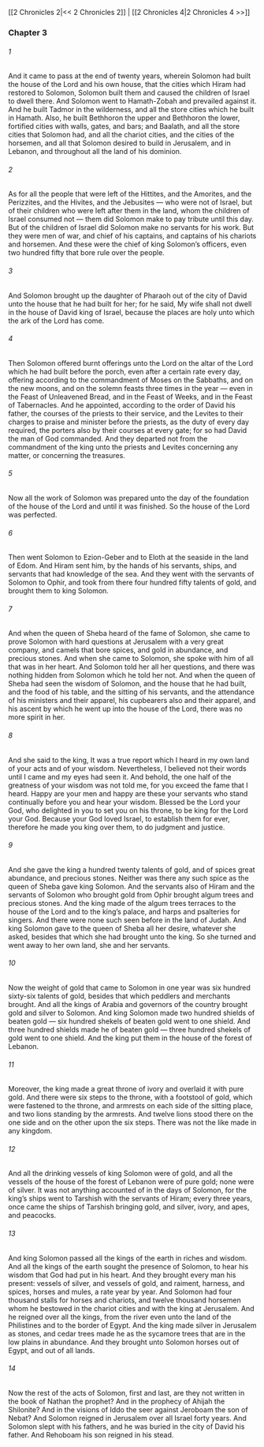 [[2 Chronicles 2|<< 2 Chronicles 2]]  |  [[2 Chronicles 4|2 Chronicles 4 >>]]

### Chapter 3
###### 1
And it came to pass at the end of twenty years, wherein Solomon had built the house of the Lord and his own house, that the cities which Hiram had restored to Solomon, Solomon built them and caused the children of Israel to dwell there. And Solomon went to Hamath-Zobah and prevailed against it. And he built Tadmor in the wilderness, and all the store cities which he built in Hamath. Also, he built Bethhoron the upper and Bethhoron the lower, fortified cities with walls, gates, and bars; and Baalath, and all the store cities that Solomon had, and all the chariot cities, and the cities of the horsemen, and all that Solomon desired to build in Jerusalem, and in Lebanon, and throughout all the land of his dominion.

###### 2
As for all the people that were left of the Hittites, and the Amorites, and the Perizzites, and the Hivites, and the Jebusites — who were not of Israel, but of their children who were left after them in the land, whom the children of Israel consumed not — them did Solomon make to pay tribute until this day. But of the children of Israel did Solomon make no servants for his work. But they were men of war, and chief of his captains, and captains of his chariots and horsemen. And these were the chief of king Solomon’s officers, even two hundred fifty that bore rule over the people.

###### 3
And Solomon brought up the daughter of Pharaoh out of the city of David unto the house that he had built for her; for he said, My wife shall not dwell in the house of David king of Israel, because the places are holy unto which the ark of the Lord has come.

###### 4
Then Solomon offered burnt offerings unto the Lord on the altar of the Lord which he had built before the porch, even after a certain rate every day, offering according to the commandment of Moses on the Sabbaths, and on the new moons, and on the solemn feasts three times in the year — even in the Feast of Unleavened Bread, and in the Feast of Weeks, and in the Feast of Tabernacles. And he appointed, according to the order of David his father, the courses of the priests to their service, and the Levites to their charges to praise and minister before the priests, as the duty of every day required, the porters also by their courses at every gate; for so had David the man of God commanded. And they departed not from the commandment of the king unto the priests and Levites concerning any matter, or concerning the treasures.

###### 5
Now all the work of Solomon was prepared unto the day of the foundation of the house of the Lord and until it was finished. So the house of the Lord was perfected.

###### 6
Then went Solomon to Ezion-Geber and to Eloth at the seaside in the land of Edom. And Hiram sent him, by the hands of his servants, ships, and servants that had knowledge of the sea. And they went with the servants of Solomon to Ophir, and took from there four hundred fifty talents of gold, and brought them to king Solomon.

###### 7
And when the queen of Sheba heard of the fame of Solomon, she came to prove Solomon with hard questions at Jerusalem with a very great company, and camels that bore spices, and gold in abundance, and precious stones. And when she came to Solomon, she spoke with him of all that was in her heart. And Solomon told her all her questions, and there was nothing hidden from Solomon which he told her not. And when the queen of Sheba had seen the wisdom of Solomon, and the house that he had built, and the food of his table, and the sitting of his servants, and the attendance of his ministers and their apparel, his cupbearers also and their apparel, and his ascent by which he went up into the house of the Lord, there was no more spirit in her.

###### 8
And she said to the king, It was a true report which I heard in my own land of your acts and of your wisdom. Nevertheless, I believed not their words until I came and my eyes had seen it. And behold, the one half of the greatness of your wisdom was not told me, for you exceed the fame that I heard. Happy are your men and happy are these your servants who stand continually before you and hear your wisdom. Blessed be the Lord your God, who delighted in you to set you on his throne, to be king for the Lord your God. Because your God loved Israel, to establish them for ever, therefore he made you king over them, to do judgment and justice.

###### 9
And she gave the king a hundred twenty talents of gold, and of spices great abundance, and precious stones. Neither was there any such spice as the queen of Sheba gave king Solomon. And the servants also of Hiram and the servants of Solomon who brought gold from Ophir brought algum trees and precious stones. And the king made of the algum trees terraces to the house of the Lord and to the king’s palace, and harps and psalteries for singers. And there were none such seen before in the land of Judah. And king Solomon gave to the queen of Sheba all her desire, whatever she asked, besides that which she had brought unto the king. So she turned and went away to her own land, she and her servants.

###### 10
Now the weight of gold that came to Solomon in one year was six hundred sixty-six talents of gold, besides that which peddlers and merchants brought. And all the kings of Arabia and governors of the country brought gold and silver to Solomon. And king Solomon made two hundred shields of beaten gold — six hundred shekels of beaten gold went to one shield. And three hundred shields made he of beaten gold — three hundred shekels of gold went to one shield. And the king put them in the house of the forest of Lebanon.

###### 11
Moreover, the king made a great throne of ivory and overlaid it with pure gold. And there were six steps to the throne, with a footstool of gold, which were fastened to the throne, and armrests on each side of the sitting place, and two lions standing by the armrests. And twelve lions stood there on the one side and on the other upon the six steps. There was not the like made in any kingdom.

###### 12
And all the drinking vessels of king Solomon were of gold, and all the vessels of the house of the forest of Lebanon were of pure gold; none were of silver. It was not anything accounted of in the days of Solomon, for the king’s ships went to Tarshish with the servants of Hiram; every three years, once came the ships of Tarshish bringing gold, and silver, ivory, and apes, and peacocks.

###### 13
And king Solomon passed all the kings of the earth in riches and wisdom. And all the kings of the earth sought the presence of Solomon, to hear his wisdom that God had put in his heart. And they brought every man his present: vessels of silver, and vessels of gold, and raiment, harness, and spices, horses and mules, a rate year by year. And Solomon had four thousand stalls for horses and chariots, and twelve thousand horsemen whom he bestowed in the chariot cities and with the king at Jerusalem. And he reigned over all the kings, from the river even unto the land of the Philistines and to the border of Egypt. And the king made silver in Jerusalem as stones, and cedar trees made he as the sycamore trees that are in the low plains in abundance. And they brought unto Solomon horses out of Egypt, and out of all lands.

###### 14
Now the rest of the acts of Solomon, first and last, are they not written in the book of Nathan the prophet? And in the prophecy of Ahijah the Shilonite? And in the visions of Iddo the seer against Jeroboam the son of Nebat? And Solomon reigned in Jerusalem over all Israel forty years. And Solomon slept with his fathers, and he was buried in the city of David his father. And Rehoboam his son reigned in his stead.